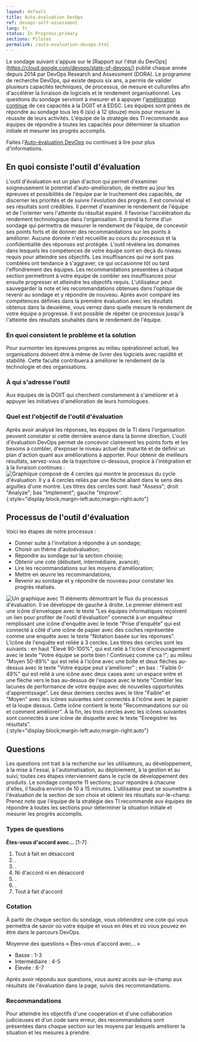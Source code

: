 ```yaml
---
layout: default
title: Auto-évaluation DevOps
ref: devops-self-assessment
lang: fr
status: In Progress;primary
sections: Pilotes
permalink: /auto-evaluation-devops.html
---
```


Le sondage suivant s'appuie sur le [Rapport sur l'état du DevOps] (https://cloud.google.com/devops/state-of-devops/) publié chaque année depuis 2014 par DevOps Research and Assessment (DORA).
Le programme de recherche DevOps, qui existe depuis six ans, a permis de valider plusieurs capacités techniques, de processus, de mesure et culturelles afin d'accélérer la livraison de logiciels et le rendement organisationnel.
Les questions du sondage serviront à mesurer et à appuyer l'[amélioration continue](https://cloud.google.com/solutions/devops/devops-culture-transform) de ces capacités à la DGIIT et à EDSC.
Les équipes sont priées de répondre au sondage tous les 6 (six) à 12 (douze) mois pour mesurer la réussite de leurs activités.
L'équipe de la stratégie des TI recommande aux équipes de répondre à toutes les capacités pour déterminer la situation initiale et mesurer les progrès accomplis.

Faites l'[Auto-évaluation DevOps](https://sara-sabr.github.io/auto-evaluation-devops-self-assessment/?lang=fr) ou continuez à lire pour plus d'informations.

## En quoi consiste l'outil d'évaluation

L'outil d'évaluation est un plan d'action qui permet d'examiner soigneusement le potentiel d'auto-amélioration, de mettre au jour les épreuves et possibilités de l'équipe par le truchement des capacités, de discerner les priorités et de suivre l'évolution des progrès.
Il est convivial et ses résultats sont crédibles.
Il permet d'examiner le rendement de l'équipe et de l'orienter vers l'atteinte du résultat espéré.
Il favorise l'accélération du rendement technologique dans l'organisation.
Il prend la forme d'un sondage qui permettra de mesurer le rendement de l'équipe, de concevoir ses points forts et de donner des recommandations sur les points à améliorer.
Aucune donnée n'est recueillie au cours du processus et la confidentialité des réponses est protégée.
L'outil révélera les domaines dans lesquels les compétences de votre équipe sont en deçà du niveau requis pour atteindre ses objectifs.
Les insuffisances qui ne sont pas comblées ont tendance à s'aggraver, ce qui occasionne tôt ou tard l'effondrement des équipes.
Les recommandations présentées à chaque section permettront à votre équipe de combler ses insuffisances pour ensuite progresser et atteindre les objectifs requis.
L'utilisateur peut sauvegarder la note et les recommandations obtenues dans l'optique de revenir au sondage et y répondre de nouveau.
Après avoir comparé les compétences définies dans la première évaluation avec les résultats obtenus dans la deuxième, vous verrez dans quelle mesure le rendement de votre équipe a progressé.
Il est possible de répéter ce processus jusqu'à l'atteinte des résultats souhaités dans le rendement de l'équipe.

### En quoi consistent le problème et la solution

Pour surmonter les épreuves propres au milieu opérationnel actuel, les organisations doivent être à même de livrer des logiciels avec rapidité et stabilité.
Cette faculté contribuera à améliorer le rendement de la technologie et des organisations.

### À qui s'adresse l'outil

Aux équipes de la DGIIT qui cherchent constamment à s'améliorer et à appuyer les initiatives d'amélioration de leurs homologues.

### Quel est l'objectif de l'outil d'évaluation

Après avoir analysé les réponses, les équipes de la TI dans l'organisation peuvent constater si cette dernière avance dans la bonne direction.
L'outil d'évaluation DevOps permet de concevoir clairement les points forts et les besoins à combler, d'exposer le niveau actuel de maturité et de définir un plan d'action quant aux améliorations à apporter.
Pour obtenir de meilleurs résultats, servez-vous de la trajectoire ci-dessous, propice à l'intégration et à la livraison continues :
![Graphique composé de 4 cercles qui montre le processus du cycle d'évaluation.
Il y a 4 cercles reliés par une flèche allant dans le sens des aiguilles d'une montre.
Les titres des cercles sont: haut "Assess"; droit "Analyze"; bas "Implement"; gauche "Improve".](assets/images/assessment_process_improvement.png){:style="display:block;margin-left:auto;margin-right:auto"}

## Processus de l'outil d'évaluation

Voici les étapes de notre processus :

- Donner suite à l'invitation à répondre à un sondage;
- Choisir un thème d'autoévaluation;
- Répondre au sondage sur la section choisie;
- Obtenir une cote (débutant, intermédiaire, avancé);
- Lire les recommandations sur les moyens d'amélioration;
- Mettre en œuvre les recommandations;
- Revenir au sondage et y répondre de nouveau pour constater les progrès réalisés.

![Un graphique avec 11 éléments démontrant le flux du processus d'évaluation.
Il se développe de gauche à droite.
Le premier élément est une icône d'enveloppe avec le texte "Les équipes informatiques reçoivent un lien pour profiter de l'outil d'évaluation" connecté à un enquêteur remplissant une icône d'enquête avec le texte "Prise d'enquête" qui est connecté à côté d'une icône de papier avec des coches représentée comme une enquête avec le texte "Notation basée sur les réponses".
L'icône de l'enquête est reliée à 3 cercles.
Les titres des cercles sont les suivants : en haut "Élevé 90-100%", qui est relié à l'icône d'encouragement avec le texte "Votre équipe se porte bien ! Continuez comme ça !"; au milieu "Moyen 50-89%" qui est relié à l'icône avec une boîte et deux flèches au-dessus avec le texte "Votre équipe peut s'améliorer" ; en bas : "Faible 0-49%" qui est relié à une icône avec deux cases avec un espace entre et une flèche vers le bas au-dessus de l'espace avec le texte "Combler les lacunes de performance de votre équipe avec de nouvelles opportunités d'apprentissage".
Les deux derniers cercles avec le titre "Faible" et "Moyen" avec les icônes suivantes sont connectés à l'icône avec le papier et la loupe dessus.
Cette icône contient le texte "Recommandations sur où et comment améliorer".
À la fin, les trois cercles avec les icônes suivantes sont connectés à une icône de disquette avec le texte "Enregistrer les résultats".
](assets/images/assessment_tool_process.png){:style="display:block;margin-left:auto;margin-right:auto"}

## Questions

Les questions ont trait à la recherche sur les utilisateurs, au développement, à la mise à l'essai, à l'automatisation, au déploiement, à la gestion et au suivi; toutes ces étapes interviennent dans le cycle de développement des produits.
Le sondage comporte 11 sections; pour répondre à chacune d'elles, il faudra environ de 10 à 15 minutes.
L'utilisateur peut se soumettre à l'évaluation de la section de son choix et obtenir les résultats sur-le-champ.
Prenez note que l'équipe de la stratégie des TI recommande aux équipes de répondre à toutes les sections pour déterminer la situation initiale et mesurer les progrès accomplis.

### Types de questions

**Êtes-vous d'accord avec...** [1-7]

1. Tout à fait en désaccord
2. .
3. .
4. Ni d'accord ni en désaccord
5. .
6. .
7. Tout à fait d'accord

### Cotation

À partir de chaque section du sondage, vous obtiendrez une cote qui vous permettra de savoir où votre équipe et vous en êtes et où vous pouvez en être dans le parcours DevOps.

Moyenne des questions « Êtes-vous d'accord avec... »

- Basse : 1-3
- Intermédiaire : 4-5
- Élevée : 6-7

Après avoir répondu aux questions, vous aurez accès sur-le-champ aux résultats de l'évaluation dans la page, suivis des recommandations.

### Recommandations

Pour atteindre les objectifs d'une coopération et d'une collaboration judicieuses et d'un code sans erreur, des recommandations sont présentées dans chaque section sur les moyens par lesquels améliorer la situation et les mesures à prendre.